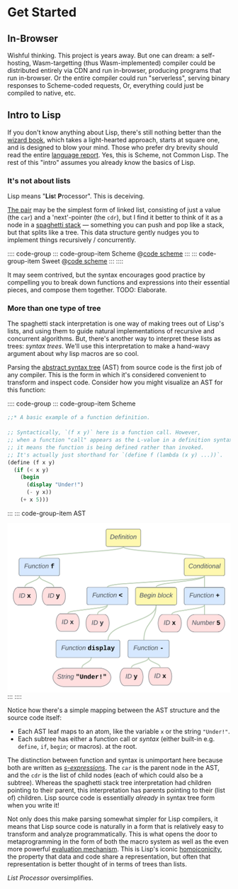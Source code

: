 # Get Started

## In-Browser

Wishful thinking.
This project is years away.
But one can dream:
a self-hosting, Wasm-targetting (thus Wasm-implemented) compiler
could be distributed entirely via CDN and run in-browser,
producing programs that run in-browser.
Or the entire compiler could run "serverless",
serving binary responses to Scheme-coded requests,
Or, everything could just be compiled to native, etc.

## Intro to Lisp

If you don't know anything about Lisp,
there's still nothing better than the [wizard book],
which takes a light-hearted approach,
starts at square one,
and is designed to blow your mind.
Those who prefer dry brevity should read the entire [language report].
Yes, this is Scheme, not Common Lisp.
The rest of this "intro" assumes you already know
the basics of Lisp.

[wizard book]: https://mitpress.mit.edu/sites/default/files/sicp/index.html
[language report]: /r7rs-small.pdf

### It's not about lists

Lisp means "**Lis**t **P**rocessor".
This is deceiving.

[The pair] may be the simplest form of linked list,
consisting of just a value (the `car`) and a 'next'-pointer (the `cdr`),
but I find it better to think of it as a node in a [spaghetti stack] —
something you can push and pop like a stack,
but that splits like a tree.
This data structure gently nudges you
to implement things recursively / concurrently.

:::: code-group
::: code-group-item Scheme
@[code scheme](examples/spaghetti.scm)
:::
::: code-group-item Sweet
@[code scheme](examples/spaghetti.sscm)
:::
::::

It may seem contrived,
but the syntax encourages good practice
by compelling you to break down functions and expressions
into their essential pieces, and compose them together.
TODO: Elaborate.

[The pair]: /r7rs-small.pdf#section.6.4
[spaghetti stack]: https://en.wikipedia.org/wiki/Parent_pointer_tree

### More than one type of tree

The spaghetti stack interpretation
is one way of making trees out of Lisp's lists,
and using them to guide natural implementations
of recursive and concurrent algorithms.
But, there's another way to interpret these lists as trees:
*syntax trees*.
We'll use this interpretation to make a hand-wavy argument
about why lisp macros are so cool.

Parsing the [abstract syntax tree] (AST) from source code
is the first job of any compiler.
This is the form in which
it's considered convenient to transform and inspect code.
Consider how you might visualize an AST for this function:

:::: code-group
::: code-group-item Scheme
```scheme
;;* A basic example of a function definition.

;; Syntactically, `(f x y)` here is a function call. However,
;; when a function "call" appears as the L-value in a definition syntax like this,
;; it means the function is being defined rather than invoked.
;; It's actually just shorthand for `(define f (lambda (x y) ...))`.
(define (f x y)
  (if (< x y)
    (begin
      (display "Under!")
      (- y x))
    (+ x 5)))
```
:::
::: code-group-item AST
<div style="background-color:var(--code-bg-color)">
<img src="/ast-example.svg" title="An example syntax tree" style="display:block;margin-left:auto;margin-right:auto;height:383px;">
</div>
:::
::::

Notice how there's a simple mapping
between the AST structure and the source code itself:

- Each AST leaf maps to an atom, like the variable `x` or the string `"Under!"`.
- Each subtree has either a function call or *syntax*
  (either built-in e.g. `define`, `if`, `begin`; or macros).
  at the root.

The distinction between function and syntax is unimportant here
because both are written as [*s-expressions*].
The `car` is the parent node in the AST,
and the `cdr` is the list of child nodes (each of which could also be a subtree).
Whereas the spaghetti stack tree interpretation had children pointing to their parent,
this interpretation has parents pointing to their (list of) children.
Lisp source code is essentially *already* in syntax tree form when you write it!

Not only does this make parsing somewhat simpler for Lisp compilers,
it means that Lisp source code is naturally in a form that is
relatively easy to transform and analyze programmatically.
This is what opens the door to metaprogramming
in the form of both the macro system
as well as the even more powerful [evaluation mechanism].
This is Lisp's iconic [homoiconicity],
the property that data and code share a representation,
but often that representation is better thought of in terms of trees than lists.

*List Processor* oversimplifies.

[abstract syntax tree]: https://en.wikipedia.org/wiki/Abstract_syntax_tree
[*s-expressions*]: https://en.wikipedia.org/wiki/S-expression
[evaluation mechanism]: /r7rs-small.pdf#section.6.12
[homoiconicity]: https://en.wikipedia.org/wiki/Homoiconicity
